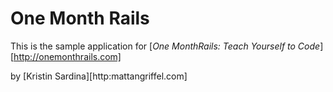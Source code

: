 # One Month Rails

This is the sample application for
[*One MonthRails: Teach Yourself to Code*][http://onemonthrails.com]

by [Kristin Sardina][http:mattangriffel.com]